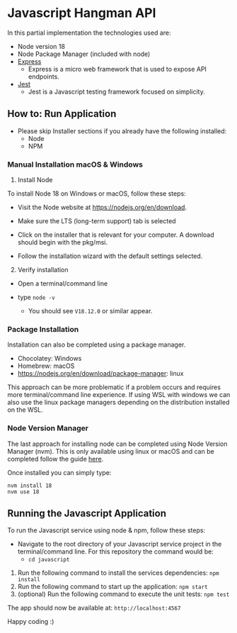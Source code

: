 # Javascript Hangman API 

In this partial implementation the technologies used are:

- Node version 18
- Node Package Manager (included with node)
- [Express](https://expressjs.com/)
  - Express is a micro web framework that is used to expose API endpoints.
- [Jest](https://jestjs.io/) 
  - Jest is a Javascript testing framework focused on simplicity.

## How to: Run Application

- Please skip Installer sections if you already have the following installed:
  - Node
  - NPM


### Manual Installation macOS & Windows

1. Install Node

To install Node 18 on Windows or macOS, follow these steps:

- Visit the Node website at https://nodejs.org/en/download.

- Make sure the LTS (long-term support) tab is selected 

- Click on the installer that is relevant for your computer. A download should begin with the pkg/msi.

- Follow the installation wizard with the default settings selected.

2. Verify installation

- Open a terminal/command line

- type `node -v`
  - You should see `V18.12.0` or similar appear.


### Package Installation

Installation can also be completed using a package manager.
- Chocolatey: Windows
- Homebrew: macOS
- https://nodejs.org/en/download/package-manager: linux

This approach can be more problematic if a problem occurs and requires more terminal/command line experience. If using WSL with windows we can also use the linux package managers depending on the distribution installed on the WSL.

### Node Version Manager

The last approach for installing node can be completed using Node Version Manager (nvm). This is only available using linux or macOS and can be completed follow the guide [here](https://github.com/nvm-sh/nvm).

Once installed you can simply type:

```
nvm install 18
nvm use 18
```

## Running the Javascript Application

To run the Javascript service using node & npm, follow these steps:

- Navigate to the root directory of your Javascript service project in the terminal/command line. For this repository the command would be:
  - `cd javascript`

1. Run the following command to install the services dependencies: `npm install`
2. Run the following command to start up the application: `npm start`
3. (optional) Run the following command to execute the unit tests: `npm test`

The app should now be available at: `http://localhost:4567`

Happy coding :) 